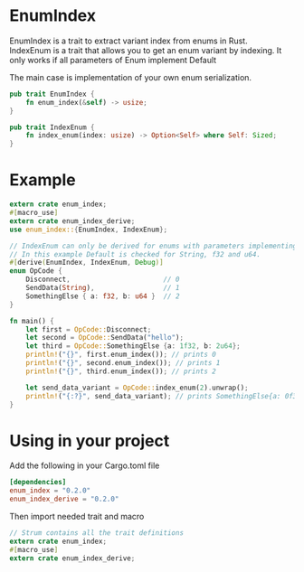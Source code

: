# EnumIndex
EnumIndex is a trait to extract variant index from enums in Rust.  
IndexEnum is a trait that allows you to get an enum variant by indexing. It only  works if all parameters of Enum implement Default


The main case is implementation of your own enum serialization.

```rust
pub trait EnumIndex {
    fn enum_index(&self) -> usize;
}

pub trait IndexEnum {
    fn index_enum(index: usize) -> Option<Self> where Self: Sized;
}

```

# Example

```rust
extern crate enum_index;
#[macro_use]
extern crate enum_index_derive;
use enum_index::{EnumIndex, IndexEnum};

// IndexEnum can only be derived for enums with parameters implementing Default
// In this example Default is checked for String, f32 and u64.
#[derive(EnumIndex, IndexEnum, Debug)]
enum OpCode {
    Disconnect,                       // 0
    SendData(String),                 // 1
    SomethingElse { a: f32, b: u64 }  // 2
}

fn main() {
    let first = OpCode::Disconnect;
    let second = OpCode::SendData("hello");
    let third = OpCode::SomethingElse {a: 1f32, b: 2u64};
    println!("{}", first.enum_index()); // prints 0
    println!("{}", second.enum_index()); // prints 1
    println!("{}", third.enum_index()); // prints 2

    let send_data_variant = OpCode::index_enum(2).unwrap();
    println!("{:?}", send_data_variant); // prints SomethingElse{a: 0f32, b: 0u64}
}
```

# Using in your project
Add the following in your Cargo.toml file
```toml
[dependencies]
enum_index = "0.2.0"
enum_index_derive = "0.2.0"
```

Then import needed trait and macro
```rust
// Strum contains all the trait definitions
extern crate enum_index;
#[macro_use]
extern crate enum_index_derive;
```
